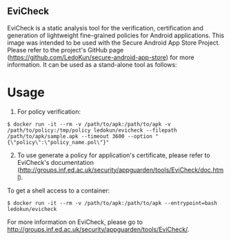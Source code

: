 EviCheck
---------------------------------
EviCheck is a static analysis tool for the verification, certification and generation of lightweight fine-grained policies for Android applications. This image was intended to be used with the Secure Android App Store Project. Please refer to the project's GitHub page (https://github.com/LedoKun/secure-android-app-store) for more information. It can be used as a stand-alone tool as follows:

Usage
==================

1. For policy verification:
```
$ docker run -it --rm -v /path/to/apk:/path/to/apk -v /path/to/policy:/tmp/policy ledokun/evicheck --filepath /path/to/apk/sample.apk --timeout 3600 --option "{\"policy\":\"policy_name.pol\"}"
```

2. To use generate a policy for application's certificate, please refer to EviCheck's documentation (http://groups.inf.ed.ac.uk/security/appguarden/tools/EviCheck/doc.html).

To get a shell access to a container:
```
$ docker run -it --rm -v /path/to/apk:/path/to/apk --entrypoint=bash ledokun/evicheck
```

For more information on EviCheck, please go to http://groups.inf.ed.ac.uk/security/appguarden/tools/EviCheck/.
